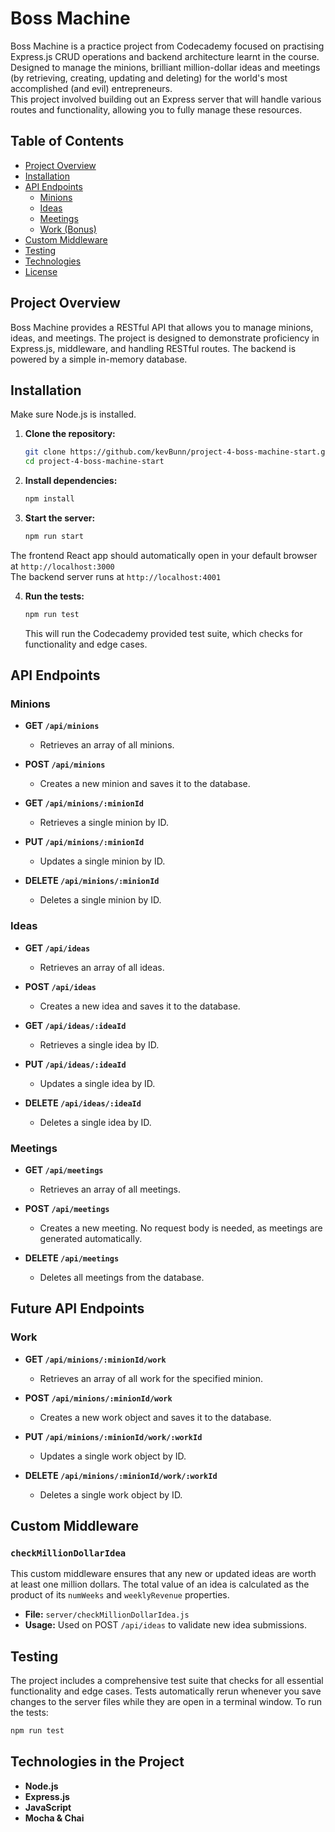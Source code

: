 
# Boss Machine

Boss Machine is a practice project from Codecademy focused on practising Express.js CRUD operations and backend architecture learnt in the course.  
Designed to manage the minions, brilliant million-dollar ideas and meetings (by retrieving, creating, updating and deleting) for the world's most accomplished (and evil) entrepreneurs.  
This project involved building out an Express server that will handle various routes and functionality, allowing you to fully manage these resources.

## Table of Contents

- [Project Overview](#project-overview)
- [Installation](#installation)
- [API Endpoints](#api-endpoints)
  - [Minions](#minions)
  - [Ideas](#ideas)
  - [Meetings](#meetings)
  - [Work (Bonus)](#work-bonus)
- [Custom Middleware](#custom-middleware)
- [Testing](#testing)
- [Technologies](#technologies)
- [License](#license)

## Project Overview

Boss Machine provides a RESTful API that allows you to manage minions, ideas, and meetings. The project is designed to demonstrate proficiency in Express.js, middleware, and handling RESTful routes. The backend is powered by a simple in-memory database.

## Installation
Make sure Node.js is installed.

1. **Clone the repository:**
   ```bash
   git clone https://github.com/kevBunn/project-4-boss-machine-start.git
   cd project-4-boss-machine-start
   ```

2. **Install dependencies:**
   ```bash
   npm install
   ```

3. **Start the server:**
   ```bash
   npm run start
   ```

The frontend React app should automatically open in your default browser at `http://localhost:3000`  
The backend server runs at `http://localhost:4001`

4. **Run the tests:**
   ```bash
   npm run test
   ```

   This will run the Codecademy provided test suite, which checks for functionality and edge cases.

## API Endpoints

### Minions

- **GET `/api/minions`**
  - Retrieves an array of all minions.

- **POST `/api/minions`**
  - Creates a new minion and saves it to the database.

- **GET `/api/minions/:minionId`**
  - Retrieves a single minion by ID.

- **PUT `/api/minions/:minionId`**
  - Updates a single minion by ID.

- **DELETE `/api/minions/:minionId`**
  - Deletes a single minion by ID.

### Ideas

- **GET `/api/ideas`**
  - Retrieves an array of all ideas.

- **POST `/api/ideas`**
  - Creates a new idea and saves it to the database.

- **GET `/api/ideas/:ideaId`**
  - Retrieves a single idea by ID.

- **PUT `/api/ideas/:ideaId`**
  - Updates a single idea by ID.

- **DELETE `/api/ideas/:ideaId`**
  - Deletes a single idea by ID.

### Meetings

- **GET `/api/meetings`**
  - Retrieves an array of all meetings.

- **POST `/api/meetings`**
  - Creates a new meeting. No request body is needed, as meetings are generated automatically.

- **DELETE `/api/meetings`**
  - Deletes all meetings from the database.

## Future API Endpoints

### Work
- **GET `/api/minions/:minionId/work`**
  - Retrieves an array of all work for the specified minion.

- **POST `/api/minions/:minionId/work`**
  - Creates a new work object and saves it to the database.

- **PUT `/api/minions/:minionId/work/:workId`**
  - Updates a single work object by ID.

- **DELETE `/api/minions/:minionId/work/:workId`**
  - Deletes a single work object by ID.

## Custom Middleware

### `checkMillionDollarIdea`

This custom middleware ensures that any new or updated ideas are worth at least one million dollars. The total value of an idea is calculated as the product of its `numWeeks` and `weeklyRevenue` properties.

- **File:** `server/checkMillionDollarIdea.js`
- **Usage:** Used on POST `/api/ideas` to validate new idea submissions.

## Testing

The project includes a comprehensive test suite that checks for all essential functionality and edge cases. Tests automatically rerun whenever you save changes to the server files while they are open in a terminal window. To run the tests:

```bash
npm run test
```

## Technologies in the Project

- **Node.js**
- **Express.js**
- **JavaScript**
- **Mocha & Chai**


